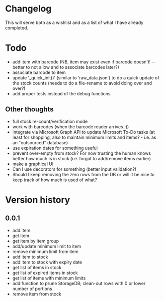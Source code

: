# Changelog
This will serve both as a wishlist and as a list of what I have already completed.


# Todo
- add item with barcode (NB, item may exist even if barcode doesn't! -- better to not allow and to associate barcodes later?)
- associate barcode to item
- update '_quick_init()' (similar to 'raw_data.json') to do a quick update of the stock counts (needs to do a file-rename to avoid doing over and over?)
- add proper tests instead of the debug functions

## Other thoughts
- full stock re-count/verification mode
- work with barcodes (when the barcode reader arrives ;))
- integrate via Microsoft Graph API to update Microsoft To-Do tasks (at least for shopping, also to maintain minimum limits and items? - i.e. as an "outsourced" database)
- use expiration dates for something useful
- prevent over-empty from stock? For now trusting the human knows better how much is in stock (i.e. forgot to add/remove items earlier)
- make a graphical UI
- Can I use decorators for something (better input validation?)
- Should I keep removing the zero rows from the DB or will it be nice to keep track of how much is used of what?

# Version history
## 0.0.1
- add item
- get item
- get item by item group
- add/update minimum limit to item
- remove minimum limit from item
- add item to stock
- add item to stock with expiry date
- get list of items in stock
- get list of expired items in stock
- get list of items with minimum limits
- add function to prune StorageDB; clean-out rows with 0 or lower number of portions
- remove item from stock
